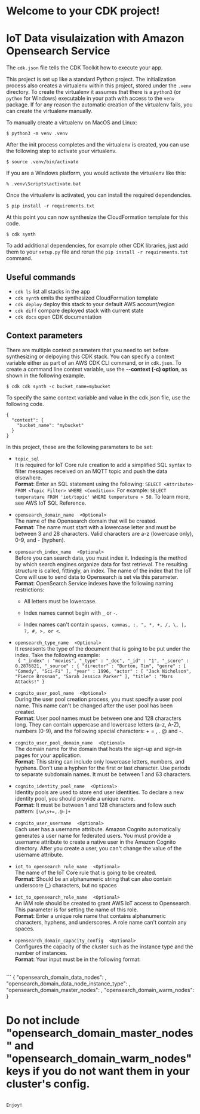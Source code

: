 
# Welcome to your CDK project! 
# IoT Data visulaization with Amazon Opensearch Service 

The `cdk.json` file tells the CDK Toolkit how to execute your app.

This project is set up like a standard Python project.  The initialization
process also creates a virtualenv within this project, stored under the `.venv`
directory.  To create the virtualenv it assumes that there is a `python3`
(or `python` for Windows) executable in your path with access to the `venv`
package. If for any reason the automatic creation of the virtualenv fails,
you can create the virtualenv manually.

To manually create a virtualenv on MacOS and Linux:

```
$ python3 -m venv .venv
```

After the init process completes and the virtualenv is created, you can use the following
step to activate your virtualenv.

```
$ source .venv/bin/activate
```

If you are a Windows platform, you would activate the virtualenv like this:

```
% .venv\Scripts\activate.bat
```

Once the virtualenv is activated, you can install the required dependencies.

```
$ pip install -r requirements.txt
```

At this point you can now synthesize the CloudFormation template for this code.

```
$ cdk synth
```

To add additional dependencies, for example other CDK libraries, just add
them to your `setup.py` file and rerun the `pip install -r requirements.txt`
command.

## Useful commands

 * `cdk ls`          list all stacks in the app
 * `cdk synth`       emits the synthesized CloudFormation template
 * `cdk deploy`      deploy this stack to your default AWS account/region
 * `cdk diff`        compare deployed stack with current state
 * `cdk docs`        open CDK documentation

 ## Context parameters 
There are multiple context parameters that you need to set before synthesizing or delpoying this CDK stack. You can specify a context variable either as part of an AWS CDK CLI command, or in `cdk.json`.
To create a command line context variable, use the __--context (-c) option__, as shown in the following example.

```
$ cdk cdk synth -c bucket_name=mybucket
```

To specify the same context variable and value in the cdk.json file, use the following code.

```
{
  "context": {
    "bucket_name": "mybucket"
  }
}
```

In this project, these are the following parameters to be set: 

* `topic_sql`          
It is required for IoT Core rule creation to add a simplified SQL syntax to filter messages received on an MQTT topic and push the data elsewhere. 
<br> __Format__: Enter an SQL statement using the following: ```SELECT <Attribute> FROM <Topic Filter> WHERE <Condition>```. For example: ```SELECT temperature FROM 'iot/topic' WHERE temperature > 50```. To learn more, see AWS IoT SQL Reference.

* `opensearch_domain_name`&nbsp;&nbsp;&nbsp;&nbsp;`<Optional>`      
The name of the Opensearch domain that will be created.
<br> __Format__: The name must start with a lowercase letter and must be between 3 and 28 characters. Valid characters are a-z (lowercase only), 0-9, and - (hyphen).

* `opensearch_index_name`&nbsp;&nbsp;&nbsp;&nbsp;`<Optional>`      
Before you can search data, you must index it. Indexing is the method by which search engines organize data for fast retrieval. The resulting structure is called, fittingly, an index. The name of the index that the IoT Core will use to send data to Opensearch is set via this parameter.
<br> __Format__: OpenSearch Service indexes have the following naming restrictions:

    * All letters must be lowercase.

    * Index names cannot begin with `_` or `-`.

    * Index names can't contain `spaces, commas, :, ", *, +, /, \, |, ?, #, >, or <`.

* `opensearch_type_name`&nbsp;&nbsp;&nbsp;&nbsp;`<Optional>`      
It resresents the type of the document that is going to be put under the index. Take the following example: <br>``` {
        "_index" : "movies",
        "_type" : "_doc",
        "_id" : "1",
        "_score" : 0.2876821,
        "_source" : {
          "director" : "Burton, Tim",
          "genre" : [
            "Comedy",
            "Sci-Fi"
          ],
          "year" : 1996,
          "actor" : [
            "Jack Nicholson",
            "Pierce Brosnan",
            "Sarah Jessica Parker"
          ],
          "title" : "Mars Attacks!"
        }```

* `cognito_user_pool_name`&nbsp;&nbsp;&nbsp;&nbsp;`<Optional>`      
During the user pool creation process, you must specify a user pool name. This name can't be changed after the user pool has been created.
<br> __Format__: User pool names must be between one and 128 characters long. They can contain uppercase and lowercase letters (a-z, A-Z), numbers (0-9), and the following special characters: + = , . @ and -.

* `cognito_user_pool_domain_name`&nbsp;&nbsp;&nbsp;&nbsp;`<Optional>`      
The domain name for the domain that hosts the sign-up and sign-in pages for your application.
<br> __Format__: This string can include only lowercase letters, numbers, and hyphens. Don't use a hyphen for the first or last character. Use periods to separate subdomain names. It must be between 1 and 63 characters.

* `cognito_identity_pool_name`&nbsp;&nbsp;&nbsp;&nbsp;`<Optional>`      
Identity pools are used to store end user identities. To declare a new identity pool, you should provide a unique name.
<br> __Format__: It must be between 1 and 128 characters and follow such pattern: ```[\w\s+=,.@-]+ ```

* `cognito_user_username`&nbsp;&nbsp;&nbsp;&nbsp;`<Optional>`      
 Each user has a username attribute. Amazon Cognito automatically generates a user name for federated users. You must provide a username attribute to create a native user in the Amazon Cognito directory. After you create a user, you can't change the value of the username attribute.

 * `iot_to_opensearch_rule_name`&nbsp;&nbsp;&nbsp;&nbsp;`<Optional>`      
The name of the IoT Core rule that is going to be created. 
<br> __Format__: Should be an alphanumeric string that can also contain underscore (_) characters, but no spaces

 * `iot_to_opensearch_role_name`&nbsp;&nbsp;&nbsp;&nbsp;`<Optional>`      
An IAM role should be created to grant AWS IoT access to Opensearch. This parameter is for setting the name of this role.
<br> __Format__: Enter a unique role name that contains alphanumeric characters, hyphens, and underscores. A role name can't contain any spaces.

 * `opensearch_domain_capacity_config`&nbsp;&nbsp;&nbsp;&nbsp;`<Optional>`      
Configures the capacity of the cluster such as the instance type and the number of instances.
<br> __Format__: Your input must be in the following format:
<br> 
``` 
{ 
  "opensearch_domain_data_nodes":  <int>, 
  "opensearch_domain_data_node_instance_type": <string>, 
  "opensearch_domain_master_nodes":  <int>,   
  "opensearch_domain_warm_nodes":  <int>    
} 

# Do not include "opensearch_domain_master_nodes" and "opensearch_domain_warm_nodes" keys if you do not want them in your cluster's config.
```

Enjoy!